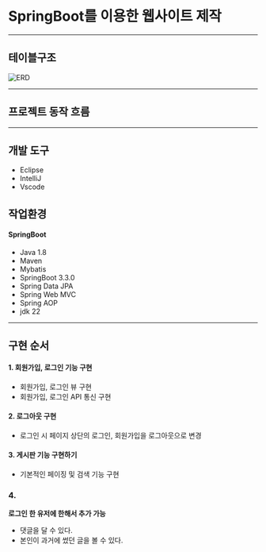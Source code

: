 # SpringBoot를 이용한 웹사이트 제작


---
## 테이블구조
![ERD](https://github.com/hmmwtf/sambaegja/assets/94499659/7ec5087c-e5cd-46b0-916f-41b0e6bf2f1d)

---

## 프로젝트 동작 흐름



---

## 개발 도구
  - Eclipse 
  - IntelliJ
  - Vscode

## 작업환경
#### SpringBoot
 - Java 1.8
 - Maven
 - Mybatis 
 - SpringBoot 3.3.0  
 - Spring Data JPA
 - Spring Web MVC
 - Spring AOP
 - jdk 22

---
## 구현 순서

#### 1. 회원가입, 로그인 기능 구현
- 회원가입, 로그인 뷰 구현
- 회원가입, 로그인 API 통신 구현

#### 2. 로그아웃 구현
- 로그인 시 페이지 상단의 로그인, 회원가입을 로그아웃으로 변경

#### 3. 게시판 기능 구현하기
- 기본적인 페이징 및 검색 기능 구현

### 4. 


**로그인 한 유저에 한해서 추가 가능**

- 댓글을 달 수 있다. 
- 본인이 과거에 썼던 글을 볼 수 있다. 
